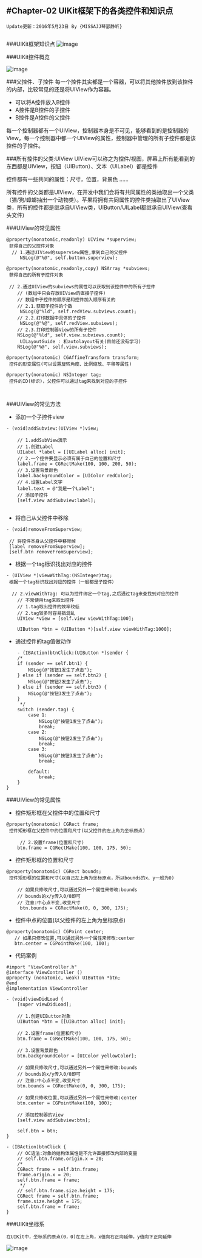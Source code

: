 #Chapter-02 UIKit框架下的各类控件和知识点
---
```objc
Update更新：2016年5月23日 By {MISSAJJ琴瑟静听}
 
```

###UIKit框架知识点
![image](UIKIT.png)


###UIKit控件概览

![image](控件概述.png)

###父控件、子控件
每一个控件其实都是一个容器，可以将其他控件放到该控件的内部，比较常见的还是将UIView作为容器。

- 可以将A控件放入B控件
- A控件是B控件的子控件
- B控件是A控件的父控件

每一个控制器都有一个UIView，控制器本身是不可见，能够看到的是控制器的View，每一个控制器中都一个UIVIew的属性，控制器中管理的所有子控件都是该控件的子控件。

###所有控件的父类:UIView
UIView可以称之为控件/视图，屏幕上所有能看到的东西都是UIView，按钮（UIButton）、文本（UILabel）都是控件

控件都有一些共同的属性：尺寸，位置，背景色
......

所有控件的父类都是UIView，在开发中我们会将有共同属性的类抽取出一个父类（猫/狗/蟑螂抽出一个动物类）。苹果将拥有共同属性的控件类抽取出了UIView类，所有的控件都是继承自UIView类，UIButton/UILabel都继承自UIView(查看头文件)



###UIView的常见属性
```objc
@property(nonatomic,readonly) UIView *superview;
 获得自己的父控件对象
  // 1.通过UIView的superview属性,拿到自己的父控件 
     NSLog(@"%@", self.button.superview);   
```
```objc
@property(nonatomic,readonly,copy) NSArray *subviews;
 获得自己的所有子控件对象
 
 // 2.通过UIView的subviews的属性可以获取到该控件中的所有子控件
    // (数组中只会存放UIView的直接子控件)
    // 数组中子控件的顺序是和控件加入顺序有关的
    // 2.1.获取子控件的个数
     NSLog(@"%ld", self.redView.subviews.count);
    // 2.2.打印数据中具体的子控件
     NSLog(@"%@", self.redView.subviews);
    // 2.3.打印控制器View的所有子控件
    NSLog(@"%ld", self.view.subviews.count);
    _UILayoutGuide : 和autolayout有关(目前还没有学习)
    NSLog(@"%@", self.view.subviews);
```
```objc
@property(nonatomic) CGAffineTransform transform;
 控件的形变属性(可以设置旋转角度、比例缩放、平移等属性)
```
```objc
@property(nonatomic) NSInteger tag;
 控件的ID(标识)，父控件可以通过tag来找到对应的子控件
 


```

###UIView的常见方法

- 添加一个子控件view

```objc
- (void)addSubview:(UIView *)view; 
 
    // 1.addSubView演示 
    // 1.创建Label
    UILabel *label = [[UILabel alloc] init]; 
    // 2.一个控件要显示必须有属于自己的位置和尺寸
    label.frame = CGRectMake(100, 100, 200, 50); 
    // 3.设置背景颜色
    label.backgroundColor = [UIColor redColor]; 
    // 4.设置Label文字
    label.text = @"我是一个Label"; 
    // 添加子控件
    [self.view addSubview:label];
     
```
- 将自己从父控件中移除


```objc
- (void)removeFromSuperview;
  
 // 将控件本身从父控件中移除掉
 [label removeFromSuperview];
 [self.btn removeFromSuperview];
```

- 根据一个tag标识找出对应的控件


```objc
- (UIView *)viewWithTag:(NSInteger)tag;
 根据一个tag标识找出对应的控件（一般都是子控件）
 
  // 2.viewWithTag: 可以为控件绑定一个tag,之后通过tag来查找到对应的控件
    // 不常使用tag来取出控件
    // 1.tag取出控件的效率较低
    // 2.tag较多时容易搞混乱
    UIView *view = [self.view viewWithTag:100]; 
    
    UIButton *btn = (UIButton *)[self.view viewWithTag:1000];  
```

- 通过控件的tag值做动作

```objc
    - (IBAction)btnClick:(UIButton *)sender {
    /*
    if (sender == self.btn1) {
        NSLog(@"按钮1发生了点击");
    } else if (sender == self.btn2) {
        NSLog(@"按钮2发生了点击");
    } else if (sender == self.btn3) {
        NSLog(@"按钮3发生了点击");
    }
     */
    switch (sender.tag) {
        case 1:
            NSLog(@"按钮1发生了点击");
            break;
        case 2:
            NSLog(@"按钮2发生了点击");
            break;
        case 3:
            NSLog(@"按钮3发生了点击");
            break;
            
        default:
            break;
    }
}

```

###UIView的常见属性

- 控件矩形框在父控件中的位置和尺寸


```objc
@property(nonatomic) CGRect frame;
 控件矩形框在父控件中的位置和尺寸(以父控件的左上角为坐标原点)
 
     // 2.设置frame(位置和尺寸)
    btn.frame = CGRectMake(100, 100, 175, 50);
```

- 控件矩形框的位置和尺寸
 
```objc
@property(nonatomic) CGRect bounds;
 控件矩形框的位置和尺寸(以自己左上角为坐标原点，所以bounds的x、y一般为0)
 
    // 如果只修改尺寸,可以通过另外一个属性来修改:bounds
    // bounds的x/y传入0/0即可
    // 注意:中心点不变,改变尺寸
     btn.bounds = CGRectMake(0, 0, 300, 175);
```

- 控件中点的位置(以父控件的左上角为坐标原点)
 
```objc
@property(nonatomic) CGPoint center; 
   // 如果只修改位置,可以通过另外一个属性来修改:center
   btn.center = CGPointMake(100, 100);
```

- 代码案例

```objc
#import "ViewController.h" 
@interface ViewController () 
@property (nonatomic, weak) UIButton *btn; 
@end 
@implementation ViewController

- (void)viewDidLoad {
    [super viewDidLoad];
    
    // 1.创建UIButton对象
    UIButton *btn = [[UIButton alloc] init];
    
    // 2.设置frame(位置和尺寸)
    btn.frame = CGRectMake(100, 100, 175, 50);
    
    // 3.设置背景颜色
    btn.backgroundColor = [UIColor yellowColor]; 
    
    // 如果只修改尺寸,可以通过另外一个属性来修改:bounds
    // bounds的x/y传入0/0即可
    // 注意:中心点不变,改变尺寸
    btn.bounds = CGRectMake(0, 0, 300, 175);
    
    // 如果只修改位置,可以通过另外一个属性来修改:center
    btn.center = CGPointMake(100, 100);
    
    // 添加控制器的View
    [self.view addSubview:btn];
    
    self.btn = btn;
}

- (IBAction)btnClick {
    // OC语法:对象的结构体属性是不允许直接修改内部的变量
    // self.btn.frame.origin.x = 20;
    /*
    CGRect frame = self.btn.frame;
    frame.origin.x = 20;
    self.btn.frame = frame;
     */
    // self.btn.frame.size.height = 175;
    CGRect frame = self.btn.frame;
    frame.size.height = 175;
    self.btn.frame = frame;
}
```
###UIKit坐标系


```objc
在UIKit中，坐标系的原点(0，0)在左上角，x值向右正向延伸，y值向下正向延伸

```
![image](UIkit坐标系.png)